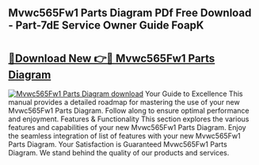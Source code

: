 ## Mvwc565Fw1 Parts Diagram PDf Free Download - Part-7dE Service Owner Guide FoapK

# <h2><a href="http://dflj9v.blite.top/?on=Mvwc565Fw1+Parts+Diagram">🔗Download New 👉🔴 Mvwc565Fw1 Parts Diagram</a></h2>

[![Mvwc565Fw1 Parts Diagram download](https://i.imgur.com/lujVjoI.png)](http://dflj9v.blite.top/?on=Mvwc565Fw1+Parts+Diagram)
Your Guide to Excellence This manual provides a detailed roadmap for mastering the use of your new Mvwc565Fw1 Parts Diagram. Follow along to ensure optimal performance and enjoyment. Features & Functionality This section explores the various features and capabilities of your new Mvwc565Fw1 Parts Diagram. Enjoy the seamless integration of list of features with your new Mvwc565Fw1 Parts Diagram. Your Satisfaction is Guaranteed Mvwc565Fw1 Parts Diagram. We stand behind the quality of our products and services.
